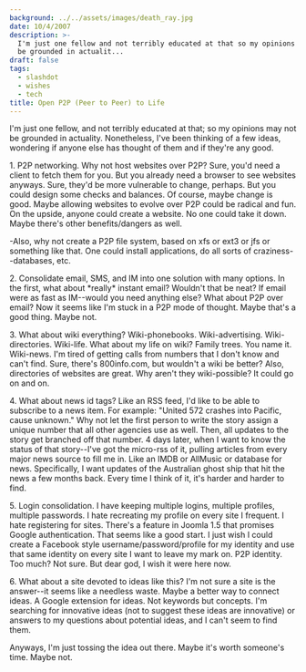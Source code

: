 ```yaml
---
background: ../../assets/images/death_ray.jpg
date: 10/4/2007
description: >-
  I'm just one fellow and not terribly educated at that so my opinions may not
  be grounded in actualit...
draft: false
tags:
  - slashdot
  - wishes
  - tech
title: Open P2P (Peer to Peer) to Life
---
```

  
I'm just one fellow, and not terribly educated at that; so my opinions may not be grounded in actuality. Nonetheless, I've been thinking of a few ideas, wondering if anyone else has thought of them and if they're any good.  
  
1\. P2P networking. Why not host websites over P2P? Sure, you'd need a client to fetch them for you. But you already need a browser to see websites anyways. Sure, they'd be more vulnerable to change, perhaps. But you could design some checks and balances. Of course, maybe change is good. Maybe allowing websites to evolve over P2P could be radical and fun. On the upside, anyone could create a website. No one could take it down. Maybe there's other benefits/dangers as well.  
  
\-Also, why not create a P2P file system, based on xfs or ext3 or jfs or something like that. One could install applications, do all sorts of craziness--databases, etc.  
  
2\. Consolidate email, SMS, and IM into one solution with many options. In the first, what about \*really\* instant email? Wouldn't that be neat? If email were as fast as IM--would you need anything else? What about P2P over email? Now it seems like I'm stuck in a P2P mode of thought. Maybe that's a good thing. Maybe not.  
  
3\. What about wiki everything? Wiki-phonebooks. Wiki-advertising. Wiki-directories. Wiki-life. What about my life on wiki? Family trees. You name it. Wiki-news. I'm tired of getting calls from numbers that I don't know and can't find. Sure, there's 800info.com, but wouldn't a wiki be better? Also, directories of websites are great. Why aren't they wiki-possible? It could go on and on.  
  
4\. What about news id tags? Like an RSS feed, I'd like to be able to subscribe to a news item. For example: "United 572 crashes into Pacific, cause unknown." Why not let the first person to write the story assign a unique number that all other agencies use as well. Then, all updates to the story get branched off that number. 4 days later, when I want to know the status of that story--I've got the micro-rss of it, pulling articles from every major news source to fill me in. Like an IMDB or AllMusic or database for news. Specifically, I want updates of the Australian ghost ship that hit the news a few months back. Every time I think of it, it's harder and harder to find.  
  
5\. Login consolidation. I have keeping multiple logins, multiple profiles, multiple passwords. I hate recreating my profile on every site I frequent. I hate registering for sites. There's a feature in Joomla 1.5 that promises Google authentication. That seems like a good start. I just wish I could create a Facebook style username/password/profile for my identity and use that same identity on every site I want to leave my mark on. P2P identity. Too much? Not sure. But dear god, I wish it were here now.  
  
6\. What about a site devoted to ideas like this? I'm not sure a site is the answer--it seems like a needless waste. Maybe a better way to connect ideas. A Google extension for ideas. Not keywords but concepts. I'm searching for innovative ideas (not to suggest these ideas are innovative) or answers to my questions about potential ideas, and I can't seem to find them.  
  
Anyways, I'm just tossing the idea out there. Maybe it's worth someone's time. Maybe not.  

